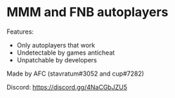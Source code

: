 # MMM and FNB autoplayers
Features:
- Only autoplayers that work
- Undetectable by games anticheat
- Unpatchable by developers

Made by AFC (stavratum#3052 and cup#7282)

Discord: https://discord.gg/4NaCGbJZU5
